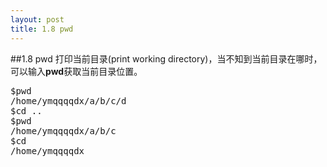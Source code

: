 ```yaml
---
layout: post
title: 1.8 pwd
---
```

##1.8 pwd
打印当前目录(print working
directory)，当不知到当前目录在哪时，可以输入**pwd**获取当前目录位置。
<pre class='terminal bootcamp'>
<span class='codeline'>$pwd</span>
<span class='bash-output'>/home/ymqqqqdx/a/b/c/d</span>
<span class='codeline'>$cd ..</span>
<span class='codeline'>$pwd</span>
<span class='bash-output'>/home/ymqqqqdx/a/b/c</span>
<span class='codeline'>$cd</span>
<span class='bash-output'>/home/ymqqqqdx</span>
</pre>
